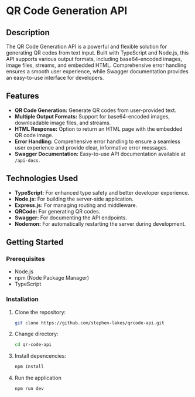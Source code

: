 # QR Code Generation API

## Description

The QR Code Generation API is a powerful and flexible solution for generating QR codes from text input. Built with TypeScript and Node.js, this API supports various output formats, including base64-encoded images, image files, streams, and embedded HTML. Comprehensive error handling ensures a smooth user experience, while Swagger documentation provides an easy-to-use interface for developers.

## Features

- **QR Code Generation:** Generate QR codes from user-provided text.
- **Multiple Output Formats:** Support for base64-encoded images, downloadable image files, and streams.
- **HTML Response:** Option to return an HTML page with the embedded QR code image.
- **Error Handling:** Comprehensive error handling to ensure a seamless user experience and provide clear, informative error messages.
- **Swagger Documentation:** Easy-to-use API documentation available at `/api-docs`.

## Technologies Used

- **TypeScript:** For enhanced type safety and better developer experience.
- **Node.js:** For building the server-side application.
- **Express.js:** For managing routing and middleware.
- **QRCode:** For generating QR codes.
- **Swagger:** For documenting the API endpoints.
- **Nodemon:** For automatically restarting the server during development.

## Getting Started

### Prerequisites

- Node.js
- npm (Node Package Manager)
- TypeScript

### Installation

1. Clone the repository:
   ```bash
   git clone https://github.com/stephen-lakes/qrcode-api.git

   ```
2. Change directory:

   ```bash
   cd qr-code-api

   ```

3. Install depencencies:

   ```bash
   npm Install

   ```

4. Run the application
   ```bash
   npm run dev

   ```
